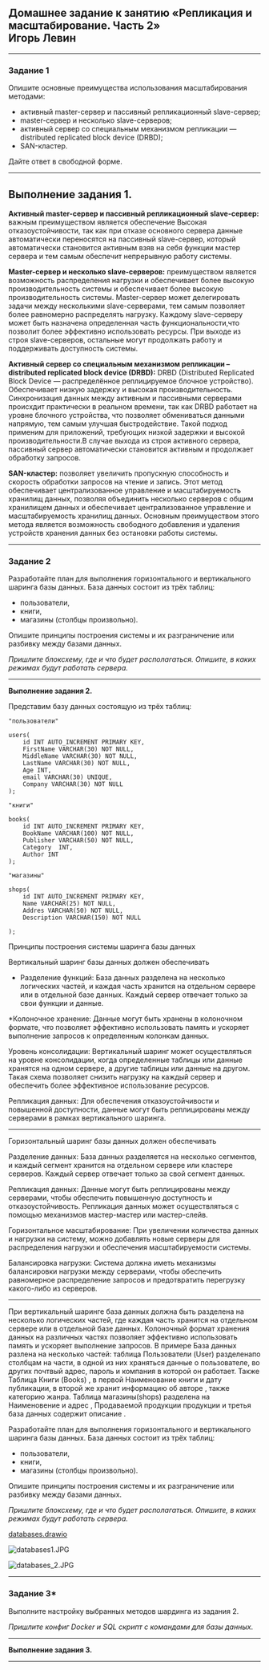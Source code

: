 ## Домашнее задание к занятию «Репликация и масштабирование. Часть 2» <br/> Игорь Левин
---

### Задание 1

Опишите основные преимущества использования масштабирования методами:

- активный master-сервер и пассивный репликационный slave-сервер; 
- master-сервер и несколько slave-серверов;
- активный сервер со специальным механизмом репликации — distributed replicated block device (DRBD);
- SAN-кластер.

Дайте ответ в свободной форме.

---

**Выполнение задания 1.**
---

**Активный master-сервер и пассивный репликационный slave-сервер:** важным преимуществом  является обеспечение Высокая отказоустойчивости, так как при отказе основного сервера данные автоматически переносятся на пассивный slave-сервер, который автоматически становится активным взяв на себя функции мастер сервера и тем самым обеспечит непрерывную работу системы. 

**Master-сервер и несколько slave-серверов:** преимуществом является возможность распределения нагрузки и обеспечивает более высокую производительность системы и обеспечивает более высокую производительность системы. Master-сервер может делегировать задачи между несколькими slave-серверами, тем самым позволяет более равномерно распределять нагрузку. Каждому slave-серверу может быть назначена определенная часть функциональности,что позволит более эффективно использовать ресурсы. При выходе из строя slave-серверов, остальные могут продолжать работу и поддерживать доступность системы.

**Активный сервер со специальным механизмом репликации – distributed replicated block device (DRBD):**
DRBD (Distributed Replicated Block Device — распределённое реплицируемое блочное устройство). Обеспечивает низкую задержку и высокая производительность. Синхронизация данных между активным и пассивными серверами происхдит практически в реальном времени, так как DRBD работает на уровне блочного устройства, что позволяет обмениваться данными напрямую, тем самым улучшая быстродействие. Такой подход применим для приложений, требующих низкой задержки и высокой производительности.В случае выхода из строя активного сервера, пассивный сервер автоматически становится активным и продолжает обработку запросов.

**SAN-кластер:** позволяет увеличить пропускную способность и скорость обработки запросов на чтение и запись. 
Этот метод обеспечивает централизованное управление и масштабируемость хранилищ данных, позволяя объединить несколько серверов с общим хранилищем данных и обеспечивает централизованное управление и масштабируемость хранилищ данных. Основным преимуществом этого метода является возможность свободного добавления и удаления устройств хранения данных без остановки работы системы. 



---

### Задание 2


Разработайте план для выполнения горизонтального и вертикального шаринга базы данных. База данных состоит из трёх таблиц: 

- пользователи, 
- книги, 
- магазины (столбцы произвольно). 

Опишите принципы построения системы и их разграничение или разбивку между базами данных.

*Пришлите блоксхему, где и что будет располагаться. Опишите, в каких режимах будут работать сервера.* 

---

**Выполнение задания 2.**


Представим базу данных состоящую из трёх таблиц: 

```
"пользователи" 

users(
    id INT AUTO_INCREMENT PRIMARY KEY,
	FirstName VARCHAR(30) NOT NULL,
	MiddleName VARCHAR(30) NOT NULL,
    LastName VARCHAR(30) NOT NULL,
	Age INT,
    email VARCHAR(30) UNIQUE,
	Company VARCHAR(30) NOT NULL	
);

"книги"

books(
    id INT AUTO_INCREMENT PRIMARY KEY,
    BookName VARCHAR(100) NOT NULL,
    Publisher VARCHAR(50) NOT NULL,
	Category  INT,
	Author INT
);

"магазины" 

shops(
    id INT AUTO_INCREMENT PRIMARY KEY,
    Name VARCHAR(25) NOT NULL,
    Addres VARCHAR(50) NOT NULL,
	Description VARCHAR(150) NOT NULL

);
```

Принципы построения системы шаринга базы данных

Вертикальный шаринг базы данных должен обеспечивать

* Разделение функций: База данных разделена на несколько логических частей, и каждая часть хранится на отдельном сервере или в отдельной базе данных. Каждый сервер отвечает только за свои функции и данные.

*Колоночное хранение: Данные могут быть хранены в колоночном формате, что позволяет эффективно использовать память и ускоряет выполнение запросов к определенным колонкам данных.

Уровень консолидации: Вертикальный шаринг может осуществляться на уровне консолидации, когда определенные таблицы или данные хранятся на одном сервере, а другие таблицы или данные на другом. Такая схема позволяет снизить нагрузку на каждый сервер и обеспечить более эффективное использование ресурсов.

Репликация данных: Для обеспечения отказоустойчивости и повышенной доступности, данные могут быть реплицированы между серверами в рамках вертикального шаринга.

---
Горизонтальный  шаринг базы данных должен обеспечивать

Разделение данных: База данных разделяется на несколько сегментов, и каждый сегмент хранится на отдельном сервере или кластере серверов. Каждый сервер отвечает только за свой сегмент данных.

Репликация данных: Данные могут быть реплицированы между серверами, чтобы обеспечить повышенную доступность и отказоустойчивость. Репликация данных может осуществляться с помощью механизмов мастер-мастер или мастер-слейв.

Горизонтальное масштабирование: При увеличении количества данных и нагрузки на систему, можно добавлять новые серверы для распределения нагрузки и обеспечения масштабируемости системы.

Балансировка нагрузки: Система должна иметь механизмы балансировки нагрузки между серверами, чтобы обеспечить равномерное распределение запросов и предотвратить перегрузку какого-либо из серверов.

---------------------------
При вертикальный шаринге база данных должна быть разделена на несколько логических частей, где каждая часть хранится на отдельном сервере или в отдельной базе данных. Колоночный формат хранения данных на различных частях  позволяет эффективно использовать память и ускоряет выполнение запросов. В примере База данных разлена на несколько частей: таблица Пользователи (User) разделенапо столбцам на части, в одной из них храняться данные о пользователе, во других почтвый адрес, пароль и компания  в которой он работает. Также Таблица  Книги (Books) , в первой  Наименование книги и дату публикации, в второй же хранит информацию об авторе , также категорию жанра. Таблица магазины(shops) разделена на Наименовение и адрес , Продаваемой продукции продукции и третья база данных содержит описание .







Разработайте план для выполнения горизонтального и вертикального шаринга базы данных. База данных состоит из трёх таблиц: 

- пользователи, 
- книги, 
- магазины (столбцы произвольно). 

Опишите принципы построения системы и их разграничение или разбивку между базами данных.

*Пришлите блоксхему, где и что будет располагаться. Опишите, в каких режимах будут работать сервера.* 












[databases.drawio](https://github.com/elekpow/netology/blob/main/reldb/lesson7/files/databases.drawio) 


 ![databases1.JPG](https://github.com/elekpow/netology/blob/main/reldb/lesson7/images/databases1.JPG)
 
 ![databases_2.JPG](https://github.com/elekpow/netology/blob/main/reldb/lesson7/images/databases_2.JPG)







---

### Задание 3*

Выполните настройку выбранных методов шардинга из задания 2.

*Пришлите конфиг Docker и SQL скрипт с командами для базы данных*.

---

**Выполнение задания 3.**

---